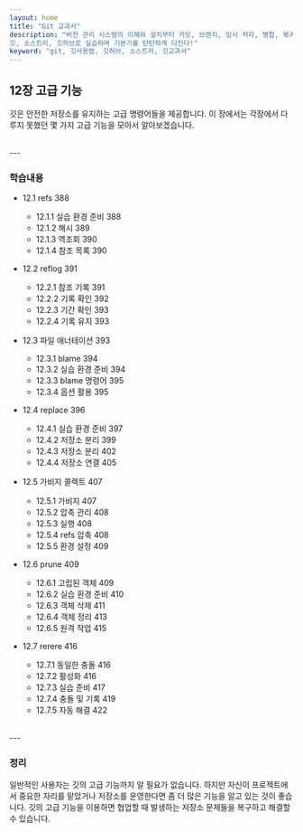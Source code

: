 ```yaml
---
layout: home
title: "Git 교과서"
description: "버전 관리 시스템의 이해와 설치부터 커밋, 브랜치, 임시 처리, 병합, 복귀, 서브모듈, 태그까지
깃, 소스트리, 깃허브로 실습하며 기본기를 탄탄하게 다진다!"
keyword: "git, 깃사용법, 깃허브, 소스트리, 깃교과서"
---
```

## 12장 고급 기능
깃은 안전한 저장소를 유지하는 고급 명령어들을 제공합니다. 이 장에서는 각장에서 다루지 못했던 몇 가지 고급 기능을 모아서 알아보겠습니다.  

<br>
---

### 학습내용
* 12.1 refs 388
    + 12.1.1 실습 환경 준비 388
    + 12.1.2 해시 389
    + 12.1.3 역조회 390
    + 12.1.4 참조 목록 390

* 12.2 reflog 391
    + 12.2.1 참조 기록 391
    + 12.2.2 기록 확인 392
    + 12.2.3 기간 확인 393
    + 12.2.4 기록 유지 393

* 12.3 파일 애너테이션 393
    + 12.3.1 blame 394
    + 12.3.2 실습 환경 준비 394
    + 12.3.3 blame 명령어 395
    + 12.3.4 옵션 활용 395

* 12.4 replace 396
    + 12.4.1 실습 환경 준비 397
    + 12.4.2 저장소 분리 399
    + 12.4.3 저장소 분리 402
    + 12.4.4 저장소 연결 405

* 12.5 가비지 콜렉트 407
    + 12.5.1 가비지 407
    + 12.5.2 압축 관리 408
    + 12.5.3 실행 408
    + 12.5.4 refs 압축 408
    + 12.5.5 환경 설정 409

* 12.6 prune 409
    + 12.6.1 고립된 객체 409
    + 12.6.2 실습 환경 준비 410
    + 12.6.3 객체 삭제 411
    + 12.6.4 객체 정리 413
    + 12.6.5 원격 작업 415

* 12.7 rerere 416
    + 12.7.1 동일한 충돌 416
    + 12.7.2 활성화 416
    + 12.7.3 실습 준비 417
    + 12.7.4 충돌 및 기록 419
    + 12.7.5 자동 해결 422

<br>
---

### 정리
일반적인 사용자는 깃의 고급 기능까지 알 필요가 없습니다. 하지만 자신이 프로젝트에서 중요한 자리를 맡았거나 저장소를 운영한다면 좀 더 많은 기능을 알고 있는 것이 좋습니다. 깃의 고급 기능을 이용하면 협업할 때 발생하는 저장소 문제들을 복구하고 해결할 수 있습니다.  
